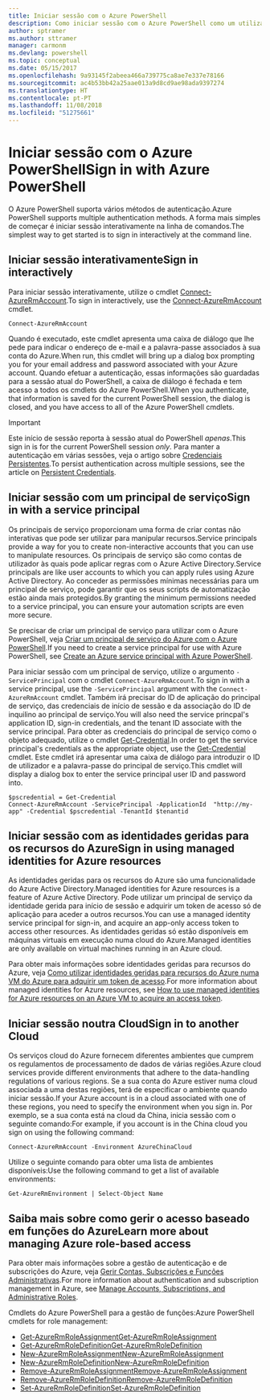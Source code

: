 ```yaml
---
title: Iniciar sessão com o Azure PowerShell
description: Como iniciar sessão com o Azure PowerShell como um utilizador, principal de serviço ou com identidades geridas para recursos do Azure.
author: sptramer
ms.author: sttramer
manager: carmonm
ms.devlang: powershell
ms.topic: conceptual
ms.date: 05/15/2017
ms.openlocfilehash: 9a93145f2abeea466a739775ca8ae7e337e78166
ms.sourcegitcommit: ac4b53bb42a25aae013a9d8cd9ae98ada9397274
ms.translationtype: HT
ms.contentlocale: pt-PT
ms.lasthandoff: 11/08/2018
ms.locfileid: "51275661"
---
```

# <a name="sign-in-with-azure-powershell"></a><span data-ttu-id="095a4-103">Iniciar sessão com o Azure PowerShell</span><span class="sxs-lookup"><span data-stu-id="095a4-103">Sign in with Azure PowerShell</span></span>

<span data-ttu-id="095a4-104">O Azure PowerShell suporta vários métodos de autenticação.</span><span class="sxs-lookup"><span data-stu-id="095a4-104">Azure PowerShell supports multiple authentication methods.</span></span> <span data-ttu-id="095a4-105">A forma mais simples de começar é iniciar sessão interativamente na linha de comandos.</span><span class="sxs-lookup"><span data-stu-id="095a4-105">The simplest way to get started is to sign in interactively at the command line.</span></span>

## <a name="sign-in-interactively"></a><span data-ttu-id="095a4-106">Iniciar sessão interativamente</span><span class="sxs-lookup"><span data-stu-id="095a4-106">Sign in interactively</span></span>

<span data-ttu-id="095a4-107">Para iniciar sessão interativamente, utilize o cmdlet [Connect-AzureRmAccount](/powershell/module/azurerm.profile/connect-azurermaccount).</span><span class="sxs-lookup"><span data-stu-id="095a4-107">To sign in interactively, use the [Connect-AzureRmAccount](/powershell/module/azurerm.profile/connect-azurermaccount) cmdlet.</span></span>

```azurepowershell-interactive
Connect-AzureRmAccount
```

<span data-ttu-id="095a4-108">Quando é executado, este cmdlet apresenta uma caixa de diálogo que lhe pede para indicar o endereço de e-mail e a palavra-passe associados à sua conta do Azure.</span><span class="sxs-lookup"><span data-stu-id="095a4-108">When run, this cmdlet will bring up a dialog box prompting you for your email address and password associated with your Azure account.</span></span> <span data-ttu-id="095a4-109">Quando efetuar a autenticação, essas informações são guardadas para a sessão atual do PowerShell, a caixa de diálogo é fechada e tem acesso a todos os cmdlets do Azure PowerShell.</span><span class="sxs-lookup"><span data-stu-id="095a4-109">When you authenticate, that information is saved for the current PowerShell session, the dialog is closed, and you have access to all of the Azure PowerShell cmdlets.</span></span>

> [!IMPORTANT]
> <span data-ttu-id="095a4-110">Este início de sessão reporta à sessão atual do PowerShell _apenas_.</span><span class="sxs-lookup"><span data-stu-id="095a4-110">This sign in is for the current PowerShell session _only_.</span></span> <span data-ttu-id="095a4-111">Para manter a autenticação em várias sessões, veja o artigo sobre [Credenciais Persistentes](context-persistence.md).</span><span class="sxs-lookup"><span data-stu-id="095a4-111">To persist authentication across multiple sessions, see the article on [Persistent Credentials](context-persistence.md).</span></span>

## <a name="sign-in-with-a-service-principal"></a><span data-ttu-id="095a4-112">Iniciar sessão com um principal de serviço</span><span class="sxs-lookup"><span data-stu-id="095a4-112">Sign in with a service principal</span></span>

<span data-ttu-id="095a4-113">Os principais de serviço proporcionam uma forma de criar contas não interativas que pode ser utilizar para manipular recursos.</span><span class="sxs-lookup"><span data-stu-id="095a4-113">Service principals provide a way for you to create non-interactive accounts that you can use to manipulate resources.</span></span> <span data-ttu-id="095a4-114">Os principais de serviço são como contas de utilizador às quais pode aplicar regras com o Azure Active Directory.</span><span class="sxs-lookup"><span data-stu-id="095a4-114">Service principals are like user accounts to which you can apply rules using Azure Active Directory.</span></span> <span data-ttu-id="095a4-115">Ao conceder as permissões mínimas necessárias para um principal de serviço, pode garantir que os seus scripts de automatização estão ainda mais protegidos.</span><span class="sxs-lookup"><span data-stu-id="095a4-115">By granting the minimum permissions needed to a service principal, you can ensure your automation scripts are even more secure.</span></span>

<span data-ttu-id="095a4-116">Se precisar de criar um principal de serviço para utilizar com o Azure PowerShell, veja [Criar um principal de serviço do Azure com o Azure PowerShell](create-azure-service-principal-azureps.md).</span><span class="sxs-lookup"><span data-stu-id="095a4-116">If you need to create a service principal for use with Azure PowerShell, see [Create an Azure service principal with Azure PowerShell](create-azure-service-principal-azureps.md).</span></span>

<span data-ttu-id="095a4-117">Para iniciar sessão com um principal de serviço, utilize o argumento `-ServicePrincipal` com o cmdlet `Connect-AzureRmAccount`.</span><span class="sxs-lookup"><span data-stu-id="095a4-117">To sign in with a service principal, use the `-ServicePrincipal` argument with the `Connect-AzureRmAccount` cmdlet.</span></span> <span data-ttu-id="095a4-118">Também irá precisar do ID de aplicação do principal de serviço, das credenciais de início de sessão e da associação do ID de inquilino ao principal de serviço.</span><span class="sxs-lookup"><span data-stu-id="095a4-118">You will also need the service princpal's application ID, sign-in credentials, and the tenant ID associate with the service principal.</span></span> <span data-ttu-id="095a4-119">Para obter as credenciais do principal de serviço como o objeto adequado, utilize o cmdlet [Get-Credential](/powershell/module/microsoft.powershell.security/get-credential).</span><span class="sxs-lookup"><span data-stu-id="095a4-119">In order to get the service principal's credentials as the appropriate object, use the [Get-Credential](/powershell/module/microsoft.powershell.security/get-credential) cmdlet.</span></span> <span data-ttu-id="095a4-120">Este cmdlet irá apresentar uma caixa de diálogo para introduzir o ID de utilizador e a palavra-passe do principal de serviço.</span><span class="sxs-lookup"><span data-stu-id="095a4-120">This cmdlet will display a dialog box to enter the service principal user ID and password into.</span></span>

```azurepowershell-interactive
$pscredential = Get-Credential
Connect-AzureRmAccount -ServicePrincipal -ApplicationId  "http://my-app" -Credential $pscredential -TenantId $tenantid
```

## <a name="sign-in-using-managed-identities-for-azure-resources"></a><span data-ttu-id="095a4-121">Iniciar sessão com as identidades geridas para os recursos do Azure</span><span class="sxs-lookup"><span data-stu-id="095a4-121">Sign in using managed identities for Azure resources</span></span>

<span data-ttu-id="095a4-122">As identidades geridas para os recursos do Azure são uma funcionalidade do Azure Active Directory.</span><span class="sxs-lookup"><span data-stu-id="095a4-122">Managed identities for Azure resources is a feature of Azure Active Directory.</span></span> <span data-ttu-id="095a4-123">Pode utilizar um principal de serviço da identidade gerida para início de sessão e adquirir um token de acesso só de aplicação para aceder a outros recursos.</span><span class="sxs-lookup"><span data-stu-id="095a4-123">You can use a managed identity service principal for sign-in, and acquire an app-only access token to access other resources.</span></span> <span data-ttu-id="095a4-124">As identidades geridas só estão disponíveis em máquinas virtuais em execução numa cloud do Azure.</span><span class="sxs-lookup"><span data-stu-id="095a4-124">Managed identities are only available on virtual machines running in an Azure cloud.</span></span>

<span data-ttu-id="095a4-125">Para obter mais informações sobre identidades geridas para recursos do Azure, veja [Como utilizar identidades geridas para recursos do Azure numa VM do Azure para adquirir um token de acesso](/azure/active-directory/managed-identities-azure-resources/how-to-use-vm-token).</span><span class="sxs-lookup"><span data-stu-id="095a4-125">For more information about managed identities for Azure resources, see [How to use managed identities for Azure resources on an Azure VM to acquire an access token](/azure/active-directory/managed-identities-azure-resources/how-to-use-vm-token).</span></span>

## <a name="sign-in-to-another-cloud"></a><span data-ttu-id="095a4-126">Iniciar sessão noutra Cloud</span><span class="sxs-lookup"><span data-stu-id="095a4-126">Sign in to another Cloud</span></span>

<span data-ttu-id="095a4-127">Os serviços cloud do Azure fornecem diferentes ambientes que cumprem os regulamentos de processamento de dados de várias regiões.</span><span class="sxs-lookup"><span data-stu-id="095a4-127">Azure cloud services provide different environments that adhere to the data-handling regulations of various regions.</span></span> <span data-ttu-id="095a4-128">Se a sua conta do Azure estiver numa cloud associada a uma destas regiões, terá de especificar o ambiente quando iniciar sessão.</span><span class="sxs-lookup"><span data-stu-id="095a4-128">If your Azure account is in a cloud associated with one of these regions, you need to specify the environment when you sign in.</span></span> <span data-ttu-id="095a4-129">Por exemplo, se a sua conta está na cloud da China, inicia sessão com o seguinte comando:</span><span class="sxs-lookup"><span data-stu-id="095a4-129">For example, if you account is in the China cloud you sign on using the following command:</span></span>

```azurepowershell-interactive
Connect-AzureRmAccount -Environment AzureChinaCloud
```

<span data-ttu-id="095a4-130">Utilize o seguinte comando para obter uma lista de ambientes disponíveis:</span><span class="sxs-lookup"><span data-stu-id="095a4-130">Use the following command to get a list of available environments:</span></span>

```azurepowershell-interactive
Get-AzureRmEnvironment | Select-Object Name
```

## <a name="learn-more-about-managing-azure-role-based-access"></a><span data-ttu-id="095a4-131">Saiba mais sobre como gerir o acesso baseado em funções do Azure</span><span class="sxs-lookup"><span data-stu-id="095a4-131">Learn more about managing Azure role-based access</span></span>

<span data-ttu-id="095a4-132">Para obter mais informações sobre a gestão de autenticação e de subscrições do Azure, veja [Gerir Contas, Subscrições e Funções Administrativas](/azure/active-directory/role-based-access-control-configure).</span><span class="sxs-lookup"><span data-stu-id="095a4-132">For more information about authentication and subscription management in Azure, see [Manage Accounts, Subscriptions, and Administrative Roles](/azure/active-directory/role-based-access-control-configure).</span></span>

<span data-ttu-id="095a4-133">Cmdlets do Azure PowerShell para a gestão de funções:</span><span class="sxs-lookup"><span data-stu-id="095a4-133">Azure PowerShell cmdlets for role management:</span></span>

* [<span data-ttu-id="095a4-134">Get-AzureRmRoleAssignment</span><span class="sxs-lookup"><span data-stu-id="095a4-134">Get-AzureRmRoleAssignment</span></span>](/powershell/module/AzureRM.Resources/Get-AzureRmRoleAssignment)
* [<span data-ttu-id="095a4-135">Get-AzureRmRoleDefinition</span><span class="sxs-lookup"><span data-stu-id="095a4-135">Get-AzureRmRoleDefinition</span></span>](/powershell/module/AzureRM.Resources/Get-AzureRmRoleDefinition)
* [<span data-ttu-id="095a4-136">New-AzureRmRoleAssignment</span><span class="sxs-lookup"><span data-stu-id="095a4-136">New-AzureRmRoleAssignment</span></span>](/powershell/module/AzureRM.Resources/New-AzureRmRoleAssignment)
* [<span data-ttu-id="095a4-137">New-AzureRmRoleDefinition</span><span class="sxs-lookup"><span data-stu-id="095a4-137">New-AzureRmRoleDefinition</span></span>](/powershell/module/AzureRM.Resources/New-AzureRmRoleDefinition)
* [<span data-ttu-id="095a4-138">Remove-AzureRmRoleAssignment</span><span class="sxs-lookup"><span data-stu-id="095a4-138">Remove-AzureRmRoleAssignment</span></span>](/powershell/module/AzureRM.Resources/Remove-AzureRmRoleAssignment)
* [<span data-ttu-id="095a4-139">Remove-AzureRmRoleDefinition</span><span class="sxs-lookup"><span data-stu-id="095a4-139">Remove-AzureRmRoleDefinition</span></span>](/powershell/module/AzureRM.Resources/Remove-AzureRmRoleDefinition)
* [<span data-ttu-id="095a4-140">Set-AzureRmRoleDefinition</span><span class="sxs-lookup"><span data-stu-id="095a4-140">Set-AzureRmRoleDefinition</span></span>](/powershell/moduel/AzureRM.Resources/Set-AzureRmRoleDefinition)
